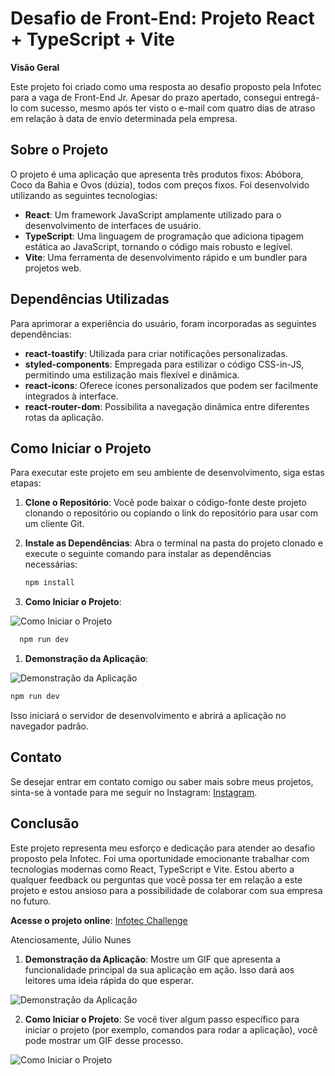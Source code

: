 # Desafio de Front-End: Projeto React + TypeScript + Vite

**Visão Geral**

Este projeto foi criado como uma resposta ao desafio proposto pela Infotec para a vaga de Front-End Jr. Apesar do prazo apertado, consegui entregá-lo com sucesso, mesmo após ter visto o e-mail com quatro dias de atraso em relação à data de envio determinada pela empresa.

## Sobre o Projeto

O projeto é uma aplicação que apresenta três produtos fixos: Abóbora, Coco da Bahia e Ovos (dúzia), todos com preços fixos. Foi desenvolvido utilizando as seguintes tecnologias:

- **React**: Um framework JavaScript amplamente utilizado para o desenvolvimento de interfaces de usuário.
- **TypeScript**: Uma linguagem de programação que adiciona tipagem estática ao JavaScript, tornando o código mais robusto e legível.
- **Vite**: Uma ferramenta de desenvolvimento rápido e um bundler para projetos web.

## Dependências Utilizadas

Para aprimorar a experiência do usuário, foram incorporadas as seguintes dependências:

- **react-toastify**: Utilizada para criar notificações personalizadas.
- **styled-components**: Empregada para estilizar o código CSS-in-JS, permitindo uma estilização mais flexível e dinâmica.
- **react-icons**: Oferece ícones personalizados que podem ser facilmente integrados à interface.
- **react-router-dom**: Possibilita a navegação dinâmica entre diferentes rotas da aplicação.

## Como Iniciar o Projeto

Para executar este projeto em seu ambiente de desenvolvimento, siga estas etapas:

1. **Clone o Repositório**: Você pode baixar o código-fonte deste projeto clonando o repositório ou copiando o link do repositório para usar com um cliente Git.

2. **Instale as Dependências**: Abra o terminal na pasta do projeto clonado e execute o seguinte comando para instalar as dependências necessárias:

   ```bash
   npm install
   ```

3. **Como Iniciar o Projeto**:

![Como Iniciar o Projeto](https://i.imgur.com/caPoPTU.gif)

```bash
  npm run dev
```

1. **Demonstração da Aplicação**:

![Demonstração da Aplicação](url-do-seu-gif.gif)

```bash
npm run dev
```

Isso iniciará o servidor de desenvolvimento e abrirá a aplicação no navegador padrão.

## Contato

Se desejar entrar em contato comigo ou saber mais sobre meus projetos, sinta-se à vontade para me seguir no Instagram: [Instagram](https://www.instagram.com/julionunesyt/).

## Conclusão

Este projeto representa meu esforço e dedicação para atender ao desafio proposto pela Infotec. Foi uma oportunidade emocionante trabalhar com tecnologias modernas como React, TypeScript e Vite. Estou aberto a qualquer feedback ou perguntas que você possa ter em relação a este projeto e estou ansioso para a possibilidade de colaborar com sua empresa no futuro.

**Acesse o projeto online**: [Infotec Challenge](https://infotec-challenge.vercel.app/)

Atenciosamente,
Júlio Nunes

1. **Demonstração da Aplicação**: Mostre um GIF que apresenta a funcionalidade principal da sua aplicação em ação. Isso dará aos leitores uma ideia rápida do que esperar.

![Demonstração da Aplicação](url-do-seu-gif.gif)

2. **Como Iniciar o Projeto**: Se você tiver algum passo específico para iniciar o projeto (por exemplo, comandos para rodar a aplicação), você pode mostrar um GIF desse processo.

![Como Iniciar o Projeto](url-do-seu-gif.gif)

